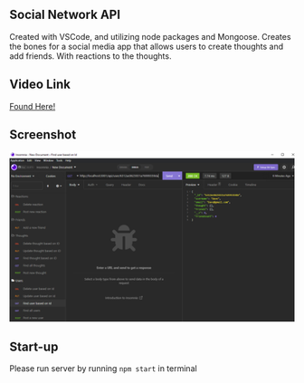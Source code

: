 ## Social Network API
Created with VSCode, and utilizing node packages and Mongoose.
Creates the bones for a social media app that allows users to create thoughts and add friends. With reactions to the thoughts. 

## Video Link
[Found Here!](https://drive.google.com/file/d/1y6eujIHwh0e-meBsEoVRmdDxR-McZK69/view)

## Screenshot
![Insomnia Screenshot](/images/insomcapture.PNG)

## Start-up
Please run server by running `npm start` in terminal